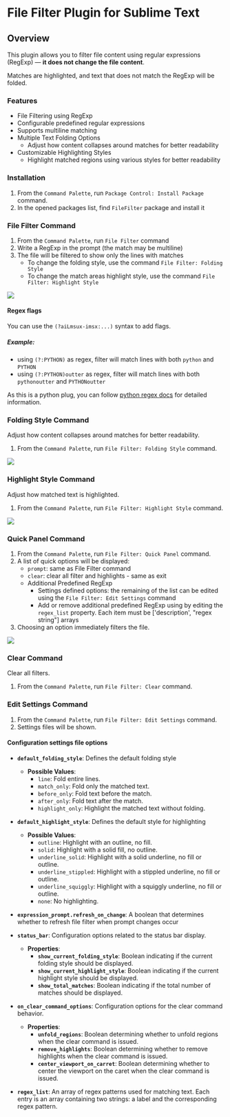 # File Filter Plugin for Sublime Text

## Overview
This plugin allows you to filter file content using regular expressions (RegExp) — **it does not change the file content**.

Matches are highlighted, and text that does not match the RegExp will be folded.

### Features

- File Filtering using RegExp
- Configurable predefined regular expressions
- Supports multiline matching
- Multiple Text Folding Options
  - Adjust how content collapses around matches for better readability
- Customizable Highlighting Styles
  - Highlight matched regions using various styles for better readability

### Installation

1. From the `Command Palette`, run `Package Control: Install Package` command.
2. In the opened packages list, find `FileFilter` package and install it

### File Filter Command

1. From the `Command Palette`, run `File Filter` command
2. Write a RegExp in the prompt (the match may be multiline)
3. The file will be filtered to show only the lines with matches
    - To change the folding style, use the command `File Filter: Folding Style`
    - To change the match areas highlight style, use the command `File Filter: Highlight Style`

![](gifs/FileFilter_Filter.gif)

#### Regex flags

You can use the `(?aiLmsux-imsx:...)` syntax to add flags.


##### Example:
- using `(?:PYTHON)` as regex, filter will match lines with both `python` and `PYTHON` 
- using `(?:PYTHON)outter` as regex, filter will match lines with both `pythonoutter` and `PYTHONoutter` 

As this is a python plug, you can follow [python regex docs](https://docs.python.org/3/library/re.html#regular-expression-syntax) for detailed information.


### Folding Style Command

Adjust how content collapses around matches for better readability.

1. From the `Command Palette`, run `File Filter: Folding Style` command.

![](gifs/FileFilter_FoldingStyle.gif)

### Highlight Style Command

Adjust how matched text is highlighted.

1. From the `Command Palette`, run `File Filter: Highlight Style` command.

![](gifs/FileFilter_HighlightTypes.gif)

### Quick Panel Command

1. From the `Command Palette`, run `File Filter: Quick Panel` command.
2. A list of quick options will be displayed:
    - `prompt`: same as File Filter command
    - `clear`: clear all filter and highlights - same as exit
    - Additional Predefined RegExp
        - Settings defined options: the remaining of the list can be edited using the `File Filter: Edit Settings` command
        - Add or remove additional predefined RegExp using by editing the `regex_list` property. Each item must be ['description', "regex string"] arrays
3. Choosing an option immediately filters the file.

![](gifs/FileFilter_QuickPanel.gif)

### Clear Command

Clear all filters.

1. From the `Command Palette`, run `File Filter: Clear` command.


### Edit Settings Command

1. From the `Command Palette`, run `File Filter: Edit Settings` command.
2. Settings files will be shown.

#### Configuration settings file options

- **`default_folding_style`**: Defines the default folding style
  - **Possible Values**:
    - `line`: Fold entire lines.
    - `match_only`: Fold only the matched text.
    - `before_only`: Fold text before the match.
    - `after_only`: Fold text after the match.
    - `highlight_only`: Highlight the matched text without folding.

- **`default_highlight_style`**: Defines the default style for highlighting
  - **Possible Values**:
    - `outline`: Highlight with an outline, no fill.
    - `solid`: Highlight with a solid fill, no outline.
    - `underline_solid`: Highlight with a solid underline, no fill or outline.
    - `underline_stippled`: Highlight with a stippled underline, no fill or outline.
    - `underline_squiggly`: Highlight with a squiggly underline, no fill or outline.
    - `none`: No highlighting.

- **`expression_prompt.refresh_on_change`**: A boolean that determines whether to refresh file filter when prompt changes occur

- **`status_bar`**: Configuration options related to the status bar display.
  - **Properties**:
    - **`show_current_folding_style`**: Boolean indicating if the current folding style should be displayed.
    - **`show_current_highlight_style`**: Boolean indicating if the current highlight style should be displayed.
    - **`show_total_matches`**: Boolean indicating if the total number of matches should be displayed.

- **`on_clear_command_options`**: Configuration options for the clear command behavior.
  - **Properties**:
    - **`unfold_regions`**: Boolean determining whether to unfold regions when the clear command is issued.
    - **`remove_highlights`**: Boolean determining whether to remove highlights when the clear command is issued.
    - **`center_viewport_on_carret`**: Boolean determining whether to center the viewport on the caret when the clear command is issued.

- **`regex_list`**: An array of regex patterns used for matching text. Each entry is an array containing two strings: a label and the corresponding regex pattern.
